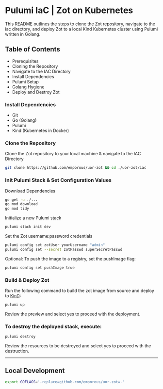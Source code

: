 # Pulumi IaC | Zot on Kubernetes

This README outlines the steps to clone the Zot repository, navigate to the iac directory, and deploy Zot to a local Kind Kubernetes cluster using Pulumi written in Golang.

## Table of Contents

- Prerequisites
- Cloning the Repository
- Navigate to the IAC Directory
- Install Dependencies
- Pulumi Setup
- Golang Hygiene
- Deploy and Destroy Zot


### Install Dependencies

* Git
* Go (Golang)
* Pulumi
* Kind (Kubernetes in Docker)

### Clone the Repository

Clone the Zot repository to your local machine & navigate to the IAC Directory

```bash
git clone https://github.com/emporous/uor-zot && cd ./uor-zot/iac
```

### Init Pulumi Stack & Set Configuration Values

Download Dependencies

```bash
go get -u ./...
go mod download
go mod tidy

```

Initialize a new Pulumi stack

```bash
pulumi stack init dev
```

Set the Zot username:password credentials

```bash
pulumi config set zotUser yourUsername "admin"
pulumi config set --secret zotPasswd superSecretPasswd
```

Optional: To push the image to a registry, set the pushImage flag:

```bash
pulumi config set pushImage true
```

### Build & Deploy Zot

Run the following command to build the zot image from source and deploy to [KinD](https://kind.sigs.k8s.io):

```bash
pulumi up
```

Review the preview and select yes to proceed with the deployment.

### To destroy the deployed stack, execute:

```bash
pulumi destroy
```

Review the resources to be destroyed and select yes to proceed with the destruction.

-------------------------------------------------------

## Local Development

```bash
export GOFLAGS='-replace=github.com/emporous/uor-zot=.'
```